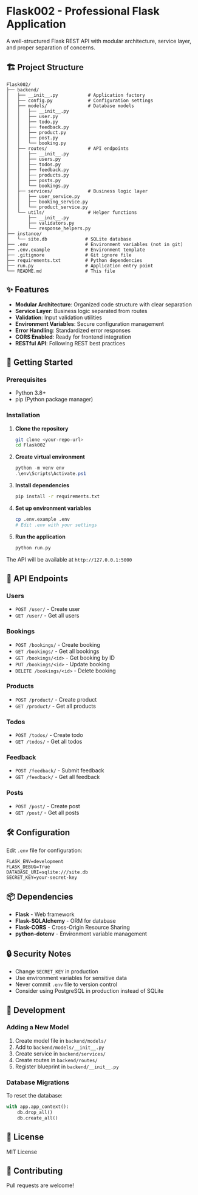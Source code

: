 # Flask002 - Professional Flask Application

A well-structured Flask REST API with modular architecture, service layer, and proper separation of concerns.

## 🏗️ Project Structure

```
Flask002/
├── backend/
│   ├── __init__.py           # Application factory
│   ├── config.py             # Configuration settings
│   ├── models/               # Database models
│   │   ├── __init__.py
│   │   ├── user.py
│   │   ├── todo.py
│   │   ├── feedback.py
│   │   ├── product.py
│   │   ├── post.py
│   │   └── booking.py
│   ├── routes/               # API endpoints
│   │   ├── __init__.py
│   │   ├── users.py
│   │   ├── todos.py
│   │   ├── feedback.py
│   │   ├── products.py
│   │   ├── posts.py
│   │   └── bookings.py
│   ├── services/             # Business logic layer
│   │   ├── user_service.py
│   │   ├── booking_service.py
│   │   └── product_service.py
│   └── utils/                # Helper functions
│       ├── __init__.py
│       ├── validators.py
│       └── response_helpers.py
├── instance/
│   └── site.db              # SQLite database
├── .env                     # Environment variables (not in git)
├── .env.example             # Environment template
├── .gitignore               # Git ignore file
├── requirements.txt         # Python dependencies
├── run.py                   # Application entry point
└── README.md                # This file
```

## ✨ Features

- **Modular Architecture**: Organized code structure with clear separation
- **Service Layer**: Business logic separated from routes
- **Validation**: Input validation utilities
- **Environment Variables**: Secure configuration management
- **Error Handling**: Standardized error responses
- **CORS Enabled**: Ready for frontend integration
- **RESTful API**: Following REST best practices

## 🚀 Getting Started

### Prerequisites

- Python 3.8+
- pip (Python package manager)

### Installation

1. **Clone the repository**
   ```bash
   git clone <your-repo-url>
   cd Flask002
   ```

2. **Create virtual environment**
   ```powershell
   python -m venv env
   .\env\Scripts\Activate.ps1
   ```

3. **Install dependencies**
   ```bash
   pip install -r requirements.txt
   ```

4. **Set up environment variables**
   ```bash
   cp .env.example .env
   # Edit .env with your settings
   ```

5. **Run the application**
   ```bash
   python run.py
   ```

The API will be available at `http://127.0.0.1:5000`

## 📡 API Endpoints

### Users
- `POST /user/` - Create user
- `GET /user/` - Get all users

### Bookings
- `POST /bookings/` - Create booking
- `GET /bookings/` - Get all bookings
- `GET /bookings/<id>` - Get booking by ID
- `PUT /bookings/<id>` - Update booking
- `DELETE /bookings/<id>` - Delete booking

### Products
- `POST /product/` - Create product
- `GET /product/` - Get all products

### Todos
- `POST /todos/` - Create todo
- `GET /todos/` - Get all todos

### Feedback
- `POST /feedback/` - Submit feedback
- `GET /feedback/` - Get all feedback

### Posts
- `POST /post/` - Create post
- `GET /post/` - Get all posts

## 🛠️ Configuration

Edit `.env` file for configuration:

```env
FLASK_ENV=development
FLASK_DEBUG=True
DATABASE_URI=sqlite:///site.db
SECRET_KEY=your-secret-key
```

## 📦 Dependencies

- **Flask** - Web framework
- **Flask-SQLAlchemy** - ORM for database
- **Flask-CORS** - Cross-Origin Resource Sharing
- **python-dotenv** - Environment variable management

## 🔒 Security Notes

- Change `SECRET_KEY` in production
- Use environment variables for sensitive data
- Never commit `.env` file to version control
- Consider using PostgreSQL in production instead of SQLite

## 🧪 Development

### Adding a New Model

1. Create model file in `backend/models/`
2. Add to `backend/models/__init__.py`
3. Create service in `backend/services/`
4. Create routes in `backend/routes/`
5. Register blueprint in `backend/__init__.py`

### Database Migrations

To reset the database:
```python
with app.app_context():
    db.drop_all()
    db.create_all()
```

## 📝 License

MIT License

## 👥 Contributing

Pull requests are welcome!
